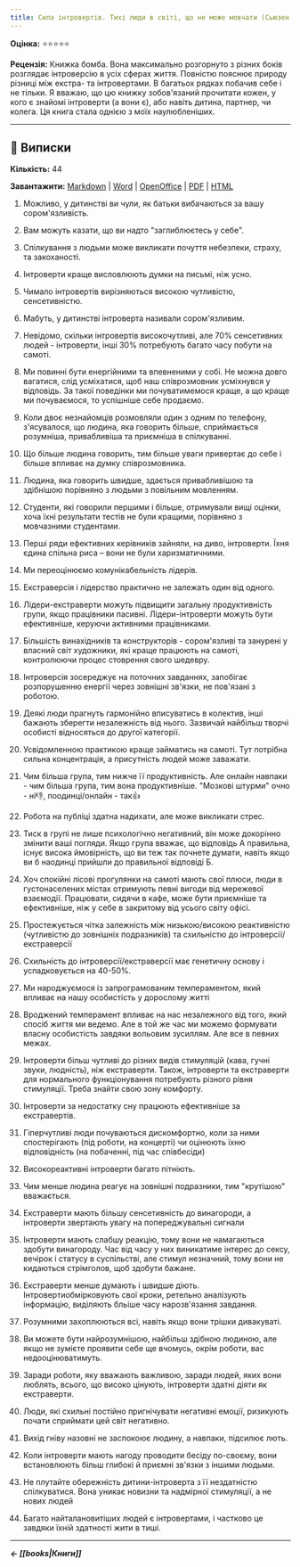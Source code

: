 ```yaml
---
title: Сила інтровертів. Тихі люди в світі, що не може мовчати (Сьюзен Кейн)
---
```


**Оцінка:** ⭐️⭐️⭐️⭐️⭐️

**Рецензія:** Книжка бомба. Вона максимально розгорнуто з різних боків розглядає інтроверсію в усіх сферах життя. Повністю пояснює природу різниці між екстра- та інтровертами. В багатьох рядках побачив себе і не тільки. Я вважаю, що цю книжку зобов'язаний прочитати кожен, у кого є знайомі інтроверти (а вони є), або навіть дитина, партнер, чи колега. Ця книга стала однією з моїх наулюбленіших.

---

## 📑 Виписки
**Кількість:** 44

**Завантажити:** [Markdown](https://cutt.ly/7GmDTwO) | [Word](https://cutt.ly/OGmDA2N) | [OpenOffice](https://cutt.ly/PGmDuHf) | [PDF](https://cutt.ly/TGmS6ph) | [HTML](https://cutt.ly/mGmDCd1)

1. Можливо, у дитинстві ви чули, як батьки вибачаються за вашу сором'язливість.

2. Вам можуть казати, що ви надто "заглиблюєтесь у себе".

3. Спілкування з людьми може викликати почуття небезпеки, страху, та закоханості.

4. Інтроверти краще висловлюють думки на  письмі, ніж усно.

5. Чимало інтровертів вирізняються високою чутливістю, сенсетивністю.

6. Мабуть, у дитинстві інтроверта називали сором'язливим.

7. Невідомо, скільки інтровертів високочутливі, але 70% сенсетивних людей - інтроверти, інші 30% потребують багато часу побути на самоті.

8. Ми повинні бути енергійними та впевненими у собі. Не можна довго вагатися, слід усміхатися, щоб наш співрозмовник усміхнувся у відповідь. За такої поведінки ми почуватимемося краще, а що краще ми почуваємося, то успішніше себе продаємо. 

9. Коли двоє незнайомців розмовляли один з одним по телефону, з'ясувалося, що людина, яка говорить більше, сприймається розумніша, привабливіша та приємніша в спілкуванні.

10. Що більше людина говорить, тим більше уваги привертає до себе і більше впливає на думку співрозмовника.

11. Людина, яка говорить швидше, здається привабливішою та здібнішою порівняно з людьми з повільним мовленням.

12. Студенти, які говорили першими і більше, отримували вищі оцінки, хоча їхні результати тестів не були кращими, порівняно з мовчазними студентами.

13. Перші ряди ефективних керівників зайняли, на диво, інтроверти. Їхня єдина спільна риса – вони не були харизматичними. 

14. Ми переоцінюємо комунікабельність лідерів.

15. Екстраверсія і лідерство практично не залежать один від одного.

16. Лідери-екстраверти можуть підвищити загальну продуктивність групи, якщо працівники пасивні. Лідери-інтроверти можуть бути ефективніше, керуючи активними працівниками.

17. Більшість винахідників та конструкторів - сором'язливі та занурені у власний світ художники, які краще працюють на самоті, контролюючи процес стоврення свого шедевру.

18. Інтроверсія зосереджує на поточних завданнях, запобігає розпорушенню енергії через зовнішні зв'язки, не пов'язані з роботою.

19. Деякі люди прагнуть гармонійно вписуватись в колектив, інші бажають зберегти незалежність від нього. Зазвичай найбільш творчі особисті відносяться до другої категорії.

20. Усвідомленною практикою краще займатись на самоті. Тут потрібна сильна концентрація, а присутність людей може заважати.

21. Чим більша група, тим нижче її продуктивність. Але онлайн навпаки - чим більша група, тим вона продуктивніше. "Мозкові штурми" очно - ні👎, поодинці/онлайн - так👍

22. Робота на публіці здатна надихати, але може викликати стрес.

23. Тиск в групі не лише психологічно негативний, він може докорінно змінити ваші погляди. Якщо група вважає, що відповідь А правильна, існує висока ймовірність, що ви теж так почнете думати, навіть якщо ви б наодинці прийшли до правильної відповіді Б. 

24. Хоч спокійні лісові прогулянки на самоті мають свої плюси, люди в густонаселених містах отримують певні вигоди від мережевої взаємодії. Працювати, сидячи в кафе, може бути приємніше та ефективніше, ніж у себе в закритому від усього світу офісі.

25. Простежується чітка залежність між низькою/високою реактивністю (чутливістю до зовнішніх подразників) та схильністю до інтроверсії/екстраверсії

26. Схильність до інтроверсії/екстраверсії має генетичну основу і успадковується на 40-50%.

27. Ми народжуємося із запрограмованим темпераментом, який впливає на нашу особистість у дорослому житті

28. Вроджений темперамент впливає на нас незалежного від того, який спосіб життя ми ведемо. Але в той же час ми можемо формувати власну особистість завдяки вольовим зусиллям. Але все в певних межах.

29. Інтроверти більш чутливі до різних видів стимуляцій (кава, гучні звуки, людність), ніж екстраверти. Також, інтроверти та екстраверти для нормального функціонування потребують різного рівня стимуляції. Треба знайти свою зону комфорту.

30. Інтроверти за недостатку сну працюють ефективніше за екстравертів.

31. Гіперчутливі люди почуваються дискомфортно, коли за ними спостерігають (під роботи, на концерті) чи оцінюють їхню відповідність (на побаченні, під час співбесіди)

32. Високореактивні інтроверти багато пітніють.

33. Чим менше людина реагує на зовнішні подразники, тим "крутішою" вважається. 

34. Екстраверти мають більшу сенсетивність до винагороди, а інтроверти звертають увагу на попереджувальні сигнали

35. Інтроверти мають слабшу реакцію, тому вони не намагаються здобути винагороду. Час від часу у них виникатиме інтерес до сексу, вечірок і статусу в суспільстві, але стимул незначний, тому вони не кидаються стрімголов, щоб здобути бажане.

36.  Екстраверти менше думають і швидше діють. Інтровертиобмірковують свої кроки, ретельно аналізують інформацію, виділяють бльіше часу нарозв'язання завдання.

37. Розумними захоплюються всі, навіть якщо вони трішки дивакуваті.

38. Ви можете бути найрозумнішою, найбільш здібною людиною, але якщо не зумієте проявити себе ще вчомусь, окрім роботи, вас недооцінюватимуть.

39. Заради роботи, яку вважають важливою, заради людей, яких вони люблять, всього, що високо цінують, інтроверти здатні діяти як екстраверти.

40. Люди, які схильні постійно пригнічувати негативні емоції, ризикують почати сприймати цей світ негативно.

41. Вихід гніву назовні не заспокоює людину, а навпаки, підсилює лють.

42. Коли інтроверти мають нагоду проводити бесіду по-своєму, вони встановлюють більш глибокі й приємні зв'язки з іншими людьми.

43. Не плутайте обережність дитини-інтроверта з її нездатністю спілкуватися. Вона уникає новизни та надмірної стимуляції, а не нових людей

44. Багато найталановитіших людей є інтровертами, і частково це завдяки їхній здатності жити в тиші.

---

***← [[books|Книги]]***